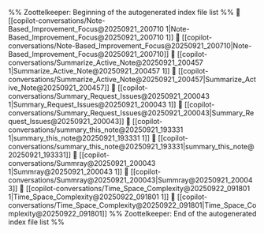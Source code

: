 %% Zoottelkeeper: Beginning of the autogenerated index file list  %%
📄 [[copilot-conversations/Note-Based_Improvement_Focus@20250921_200710 1|Note-Based_Improvement_Focus@20250921_200710 1]]
📄 [[copilot-conversations/Note-Based_Improvement_Focus@20250921_200710|Note-Based_Improvement_Focus@20250921_200710]]
📄 [[copilot-conversations/Summarize_Active_Note@20250921_200457 1|Summarize_Active_Note@20250921_200457 1]]
📄 [[copilot-conversations/Summarize_Active_Note@20250921_200457|Summarize_Active_Note@20250921_200457]]
📄 [[copilot-conversations/Summary_Request_Issues@20250921_200043 1|Summary_Request_Issues@20250921_200043 1]]
📄 [[copilot-conversations/Summary_Request_Issues@20250921_200043|Summary_Request_Issues@20250921_200043]]
📄 [[copilot-conversations/summary_this_note@20250921_193331 1|summary_this_note@20250921_193331 1]]
📄 [[copilot-conversations/summary_this_note@20250921_193331|summary_this_note@20250921_193331]]
📄 [[copilot-conversations/Summray@20250921_200043 1|Summray@20250921_200043 1]]
📄 [[copilot-conversations/Summray@20250921_200043|Summray@20250921_200043]]
📄 [[copilot-conversations/Time_Space_Complexity@20250922_091801 1|Time_Space_Complexity@20250922_091801 1]]
📄 [[copilot-conversations/Time_Space_Complexity@20250922_091801|Time_Space_Complexity@20250922_091801]]
%% Zoottelkeeper: End of the autogenerated index file list  %%
